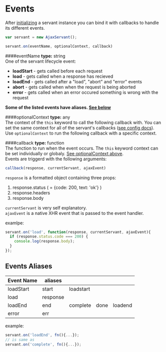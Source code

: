 Events
======
After [initializing](./init.md#create) a servant instance you can bind it with callbacks to handle its different events.

```js
var servant = new AjaxServant();

servant.on(eventName, optionalContext, callback)
```


####eventName
**type:** string  
One of the servant lifecycle event:
* **loadStart** - gets called before each request
* **load** - gets called when a response has recieved
* **loadEnd** - gets called after a "load", "abort" and "error" events
* **abort** - gets called when when the request is being aborted
* **error** - gets called when an error occured something is wrong with the request

**Some of the listed events have aliases. [See below](#events-aliases)**

####optionalContext
**type:** any  
The context of the `this` keyword to call the following callback with.
You can set the same context for all of the servant's callbacks ([see config docs](./init.md#ctx)). Use `optionalContext` to run the following callback with a specific context.

####callback
**type:** function  
The function to run when the event occurs. The `this` keyword context can be set individually or globaly. [See optionalContext above](#optionalcontext).  
Events are triggerd with the following arguments:  
```js
callback(response, currentServant, ajaxEvent)
```

`response` is a formatted object containing three props:

1. response.status ( = {code: 200, text: 'ok'} )
2. response.headers
3. response.body

`currentServant` is very self explanatory.  
`ajaxEvent` is a native XHR event that is passed to the event handler.

examlpe:  
```js
servant.on('load', function(response, currentServant, ajaxEvent){
  if (response.status.code === 200) {
    console.log(response.body);
  }
});
```


Events Aliases
--------------
| Event Name | aliases  |           |      |         |
|------------|----------|-----------|------|---------|
| loadStart  | start    | loadstart |      |         |
| load       | response |           |      |         |
| loadEnd    | end      | complete  | done | loadend |
| error      | err      |           |      |         |


example:  
```js
servant.on('loadEnd', fn(){...});
// is same as
servant.on('complete', fn(){...});
```
